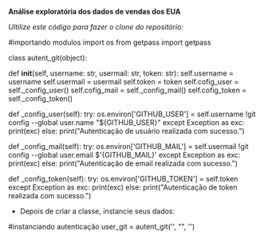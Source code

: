 **Análise exploratória dos dados de vendas dos EUA**

*Ultilize este código para fazer o clone do repositório:*

#importando modulos
import os
from getpass import getpass

class autent_git(object):

  def __init__(self, username: str, usermail: str, token: str):
    self.username = username
    self.usermail = usermail
    self.token = token
    self.cofig_user = self._config_user()
    self.cofig_mail = self._config_mail()
    self.cofig_token = self._config_token()
    
  def _config_user(self):
    try:
      os.environ['GITHUB_USER'] = self.username
      !git config --global user.name "${GITHUB_USER}"
    except Exception as exc:
      print(exc)
    else:
      print("Autenticação de usuário realizada com sucesso.")

  def _config_mail(self):
    try:
      os.environ['GITHUB_MAIL'] = self.usermail
      !git config --global user.email $'{GITHUB_MAIL}'
    except Exception as exc:
      print(exc)
    else:
      print("Autenticação de email realizada com sucesso.")


  def _config_token(self):
    try:
      os.environ['GITHUB_TOKEN'] = self.token
    except Exception as exc:
      print(exc)
    else:
      print("Autenticação de token realizada com sucesso.")

- Depois de criar a classe, instancie seus dados:

#instanciando autenticação
user_git = autent_git('', "", '')